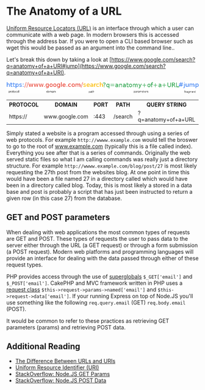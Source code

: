 # The Anatomy of a URL

[Uniform Resource Locators (URL)](https://tools.ietf.org/html/rfc1738) is an interface through which a user can communicate with a web page. In modern browsers this is accessed through the address bar. If you were to open a CLI based browser such as wget this would be passed as an argument into the command line..

Let's break this down by taking a look at [https://www.google.com/search?q=anatomy+of+a+URI#jump](https://www.google.com/search?q=anatomy+of+a+URI).

![The Anatomy of a URI](../img/url.png)

<table>
  <tr>
    <th>PROTOCOL</th>
    <th>DOMAIN</th>
    <th>PORT</th>
    <th>PATH</th>
    <th>QUERY STRING</th>
    <th>FRAGMENT</th>
  </tr>
  <tr>
    <td>https://</td>
    <td>www.google.com</td>
    <td>:443</td>
    <td>/search</td>
    <td>?q=anatomy+of+a+URL</td>
    <td>#jump</td>
  </tr>
</table>

Simply stated a website is a program accessed through using a series of web protocols. For example ````http://wwww.example.com```` would tell the broswer to go to the root of www.example.com (typically this is a file called index). Everything you see after that is a series of commands. Originally the web served static files so what I am calling commands was really just a  directory structure. For example ````http://wwww.example.com/blog/post/27```` is most likely requesting the 27th post from the websites blog. At one point in time this would have been a file named 27 in a directory called which would have been in a directory called blog. Today, this is most likely a stored in a data base and post is probably a script that has just been instructed to return a given row (in this case 27) from the database.


## GET and POST parameters

When dealing with web applications the most common types of requests are GET and POST. These types of requests the user to pass data to the server either through the URL (a GET request) or through a form submission (a POST request). Modern web platforms and programming languages will provide an interface for dealing with the data passed through either of these request types.

PHP provides access through the use of [superglobals](http://php.net/manual/en/language.variables.superglobals.php) ````$_GET['email']```` and ````$_POST['email']````. CakePHP and MVC framework written in PHP uses a [request class](https://book.cakephp.org/2.0/en/controllers/request-response.html) ````$this->request->params->named['email']```` and ````$this->request->data['email']````. If your running Express on top of Node.JS you'll use something like the following ````req.query.email```` (GET) ````req.body.email```` (POST).

It would be common to refer to these practices as retrieving GET parameters (params) and retrieving POST data.

## Additional Reading

* [The Difference Between URLs and URIs](https://danielmiessler.com/study/url-uri/#gs.IU_=BhI)
* [Uniform Resource Identifier (URI)](https://tools.ietf.org/html/rfc3986)
* [StackOverflow: Node.JS GET Params](https://stackoverflow.com/questions/6912584/how-to-get-get-query-string-variables-in-express-js-on-node-js)
* [StackOverflow: Node.JS POST Data](https://stackoverflow.com/questions/4295782/how-do-you-extract-post-data-in-node-js)
